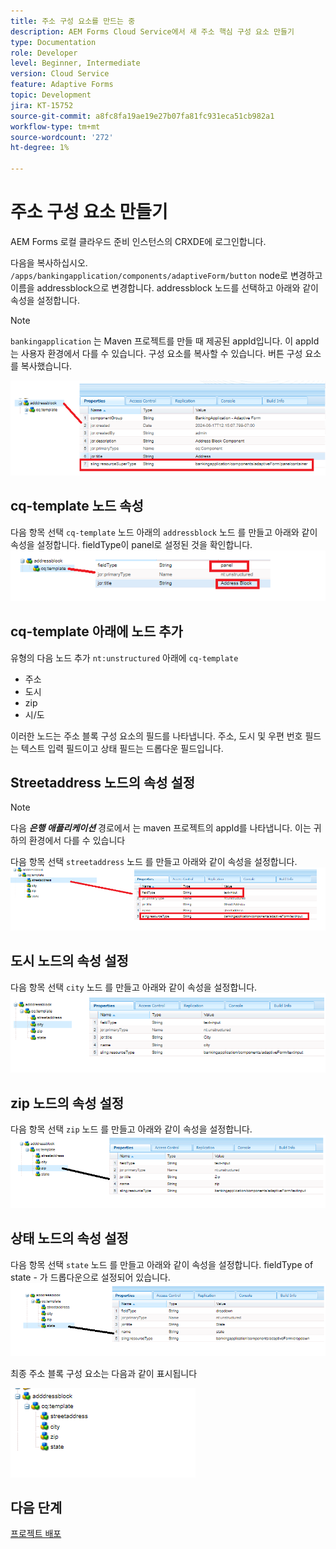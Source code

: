 ```yaml
---
title: 주소 구성 요소를 만드는 중
description: AEM Forms Cloud Service에서 새 주소 핵심 구성 요소 만들기
type: Documentation
role: Developer
level: Beginner, Intermediate
version: Cloud Service
feature: Adaptive Forms
topic: Development
jira: KT-15752
source-git-commit: a8fc8fa19ae19e27b07fa81fc931eca51cb982a1
workflow-type: tm+mt
source-wordcount: '272'
ht-degree: 1%

---
```



# 주소 구성 요소 만들기

AEM Forms 로컬 클라우드 준비 인스턴스의 CRXDE에 로그인합니다.

다음을 복사하십시오. ``/apps/bankingapplication/components/adaptiveForm/button`` node로 변경하고 이름을 addressblock으로 변경합니다. addressblock 노드를 선택하고 아래와 같이 속성을 설정합니다.

>[!NOTE]
>
> ``bankingapplication`` 는 Maven 프로젝트를 만들 때 제공된 appId입니다. 이 appId는 사용자 환경에서 다를 수 있습니다. 구성 요소를 복사할 수 있습니다. 버튼 구성 요소를 복사했습니다.


![주소 블록](assets/address-properties.png)

## cq-template 노드 속성

다음 항목 선택 ``cq-template`` 노드 아래의 ``addressblock`` 노드 를 만들고 아래와 같이 속성을 설정합니다. fieldType이 panel로 설정된 것을 확인합니다.
![cq-template](assets/cq-template.png)

## cq-template 아래에 노드 추가

유형의 다음 노드 추가 ``nt:unstructured`` 아래에 ``cq-template``

* 주소
* 도시
* zip
* 시/도

이러한 노드는 주소 블록 구성 요소의 필드를 나타냅니다. 주소, 도시 및 우편 번호 필드는 텍스트 입력 필드이고 상태 필드는 드롭다운 필드입니다.

## Streetaddress 노드의 속성 설정

>[!NOTE]
>
> 다음 **_은행 애플리케이션_** 경로에서 는 maven 프로젝트의 appId를 나타냅니다. 이는 귀하의 환경에서 다를 수 있습니다

다음 항목 선택 ``streetaddress`` 노드 를 만들고 아래와 같이 속성을 설정합니다.
![주소](assets/streetaddress.png)

## 도시 노드의 속성 설정

다음 항목 선택 ``city`` 노드 를 만들고 아래와 같이 속성을 설정합니다.
![도시](assets/city.png)

## zip 노드의 속성 설정

다음 항목 선택 ``zip`` 노드 를 만들고 아래와 같이 속성을 설정합니다.
![zip](assets/zip.png)

## 상태 노드의 속성 설정

다음 항목 선택 ``state`` 노드 를 만들고 아래와 같이 속성을 설정합니다. fieldType of state - 가 드롭다운으로 설정되어 있습니다.
![상태](assets/state.png)

최종 주소 블록 구성 요소는 다음과 같이 표시됩니다

![최종 주소](assets/crx-address-block.png)

## 다음 단계

[프로젝트 배포](./deploy-your-project.md)





